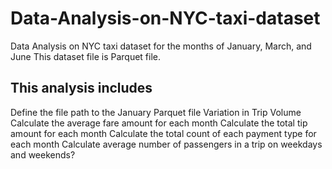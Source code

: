 # Data-Analysis-on-NYC-taxi-dataset
Data Analysis on NYC taxi dataset for the months of January, March, and June
This dataset file is Parquet file. 
## This analysis includes
Define the file path to the January Parquet file
Variation in Trip Volume
Calculate the average fare amount for each month
Calculate the total tip amount for each month
Calculate the total count of each payment type for each month
Calculate average number of passengers in a trip on weekdays and weekends?
